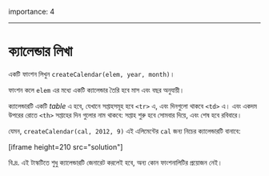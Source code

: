importance: 4

---

# ক্যালেন্ডার লিখা

একটি ফাংশন লিখুন `createCalendar(elem, year, month)`।

ফাংশন কলে `elem` এর মধ্যে একটি ক্যালেন্ডার তৈরি হবে মাস এবং বছর অনুযায়ী।

ক্যালেন্ডারটি একটি *table* এ হবে, যেখানে সপ্তাহসমূহ হবে `<tr>` এ, এবং দিনগুলো থাকবে `<td>` এ। এবং একদম উপরের রোতে `<th>` সপ্তাহের দিন গুলোর নাম থাকবে: সপ্তাহ শুরু হবে সোমবার দিয়ে, এবং শেষ হবে রবিবারে।

যেমন, `createCalendar(cal, 2012, 9)` এই এলিমেন্টের `cal` জন্য নিচের ক্যালেন্ডারটি বানাবে:

[iframe height=210 src="solution"]

বি.দ্র. এই টাস্কটিতে শুধু ক্যালেন্ডারটি জেনারেট করলেই হবে, অন্য কোন ফাংশনালিটির প্রয়োজন নেই।
